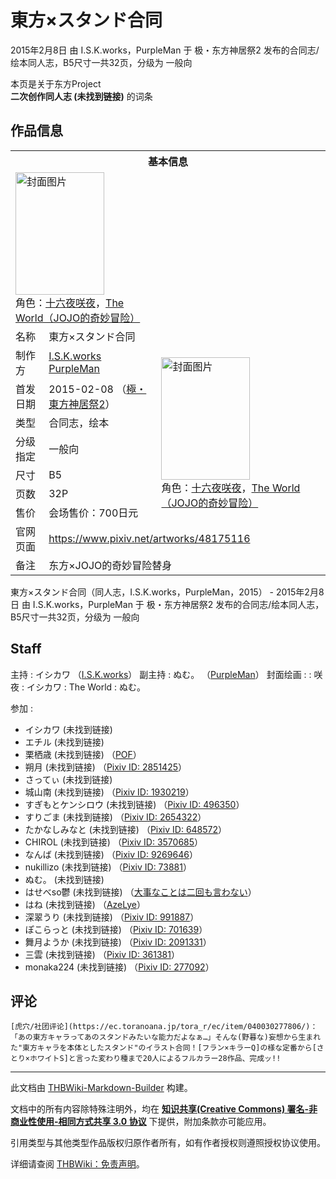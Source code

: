 # 東方×スタンド合同

<!-- source html: G:\repos\THBWiki-Markdown-Builder\THBWikiMarkdown\Temp\main\5\5b\ns0%3A%E6%9D%B1%E6%96%B9%C3%97%E3%82%B9%E3%82%BF%E3%83%B3%E3%83%89%E5%90%88%E5%90%8C.html -->

2015年2月8日 由 I.S.K.works，PurpleMan 于 极・东方神居祭2 发布的合同志/绘本同人志，B5尺寸一共32页，分级为 一般向

本页是关于东方Project  
 **二次创作同人志 (未找到链接)** 的词条

## 作品信息

<table><tbody><tr><th colspan="3">基本信息</th></tr><tr><td class="cover-artwork-mobile" colspan="2"><a href="./文件-東方×スタンド合同封面.png.md" class="image" title="封面图片"><img alt="封面图片" src="https://upload.thwiki.cc/thumb/6/6c/%E6%9D%B1%E6%96%B9%C3%97%E3%82%B9%E3%82%BF%E3%83%B3%E3%83%89%E5%90%88%E5%90%8C%E5%B0%81%E9%9D%A2.png/142px-%E6%9D%B1%E6%96%B9%C3%97%E3%82%B9%E3%82%BF%E3%83%B3%E3%83%89%E5%90%88%E5%90%8C%E5%B0%81%E9%9D%A2.png" decoding="async" loading="lazy" width="142" height="196" srcset="https://upload.thwiki.cc/thumb/6/6c/%E6%9D%B1%E6%96%B9%C3%97%E3%82%B9%E3%82%BF%E3%83%B3%E3%83%89%E5%90%88%E5%90%8C%E5%B0%81%E9%9D%A2.png/213px-%E6%9D%B1%E6%96%B9%C3%97%E3%82%B9%E3%82%BF%E3%83%B3%E3%83%89%E5%90%88%E5%90%8C%E5%B0%81%E9%9D%A2.png 1.5x, https://upload.thwiki.cc/thumb/6/6c/%E6%9D%B1%E6%96%B9%C3%97%E3%82%B9%E3%82%BF%E3%83%B3%E3%83%89%E5%90%88%E5%90%8C%E5%B0%81%E9%9D%A2.png/283px-%E6%9D%B1%E6%96%B9%C3%97%E3%82%B9%E3%82%BF%E3%83%B3%E3%83%89%E5%90%88%E5%90%8C%E5%B0%81%E9%9D%A2.png 2x" data-file-width="434" data-file-height="600"></a><div class="cover-char">角色：<a href="/%E5%8D%81%E5%85%AD%E5%A4%9C%E5%92%B2%E5%A4%9C" title="十六夜咲夜">十六夜咲夜</a>，<a href="/index.php?title=The_World%EF%BC%88JOJO%E7%9A%84%E5%A5%87%E5%A6%99%E5%86%92%E9%99%A9%EF%BC%89&amp;action=edit&amp;redlink=1" class="new" title="The World（JOJO的奇妙冒险）（页面不存在）">The World（JOJO的奇妙冒险）</a></div></td>
</tr><tr><td class="label">名称</td><td colspan="2"> 東方×スタンド合同 </td></tr><tr><td class="label">制作方</td><td><a href="./I.S.K.works.md" title="I.S.K.works">I.S.K.works</a><br><a href="./PurpleMan.md" title="PurpleMan">PurpleMan</a></td><td class="cover-artwork" rowspan="7" style="min-width:196px;"><a href="./文件-東方×スタンド合同封面.png.md" class="image" title="封面图片"><img alt="封面图片" src="https://upload.thwiki.cc/thumb/6/6c/%E6%9D%B1%E6%96%B9%C3%97%E3%82%B9%E3%82%BF%E3%83%B3%E3%83%89%E5%90%88%E5%90%8C%E5%B0%81%E9%9D%A2.png/142px-%E6%9D%B1%E6%96%B9%C3%97%E3%82%B9%E3%82%BF%E3%83%B3%E3%83%89%E5%90%88%E5%90%8C%E5%B0%81%E9%9D%A2.png" decoding="async" loading="lazy" width="142" height="196" srcset="https://upload.thwiki.cc/thumb/6/6c/%E6%9D%B1%E6%96%B9%C3%97%E3%82%B9%E3%82%BF%E3%83%B3%E3%83%89%E5%90%88%E5%90%8C%E5%B0%81%E9%9D%A2.png/213px-%E6%9D%B1%E6%96%B9%C3%97%E3%82%B9%E3%82%BF%E3%83%B3%E3%83%89%E5%90%88%E5%90%8C%E5%B0%81%E9%9D%A2.png 1.5x, https://upload.thwiki.cc/thumb/6/6c/%E6%9D%B1%E6%96%B9%C3%97%E3%82%B9%E3%82%BF%E3%83%B3%E3%83%89%E5%90%88%E5%90%8C%E5%B0%81%E9%9D%A2.png/283px-%E6%9D%B1%E6%96%B9%C3%97%E3%82%B9%E3%82%BF%E3%83%B3%E3%83%89%E5%90%88%E5%90%8C%E5%B0%81%E9%9D%A2.png 2x" data-file-width="434" data-file-height="600"></a><div class="cover-char">角色：<a href="/%E5%8D%81%E5%85%AD%E5%A4%9C%E5%92%B2%E5%A4%9C" title="十六夜咲夜">十六夜咲夜</a>，<a href="/index.php?title=The_World%EF%BC%88JOJO%E7%9A%84%E5%A5%87%E5%A6%99%E5%86%92%E9%99%A9%EF%BC%89&amp;action=edit&amp;redlink=1" class="new" title="The World（JOJO的奇妙冒险）（页面不存在）">The World（JOJO的奇妙冒险）</a></div></td>
</tr><tr><td class="label">首发日期</td><td>2015-02-08&#160;（<a href="/展会作品列表?e=%E6%9E%81%E3%83%BB%E4%B8%9C%E6%96%B9%E7%A5%9E%E5%B1%85%E7%A5%AD%232">極・東方神居祭2</a>）</td></tr><tr><td class="label">类型</td><td>合同志，绘本</td></tr><tr><td class="label">分级指定</td><td>一般向</td></tr><tr><td class="label">尺寸</td><td>B5</td></tr><tr><td class="label">页数</td><td>32P</td></tr><tr><td class="label">售价</td><td>会场售价：700日元</td></tr>
<tr><td class="label">官网页面</td><td colspan="2"><a rel="nofollow" class="external free" href="https://www.pixiv.net/artworks/48175116">https://www.pixiv.net/artworks/48175116</a></td></tr><tr><td class="label">备注</td><td colspan="2">东方×JOJO的奇妙冒险替身</td></tr></tbody></table>

東方×スタンド合同（同人志，I.S.K.works，PurpleMan，2015） - 2015年2月8日 由 I.S.K.works，PurpleMan 于 极・东方神居祭2 发布的合同志/绘本同人志，B5尺寸一共32页，分级为 一般向

## Staff
主持
: イシカワ （[I.S.K.works](./I.S.K.works.md)）
副主持
: ぬむ。 （[PurpleMan](./PurpleMan.md)）
封面绘画
: 
: 咲夜&#160;: イシカワ
: The World&#160;: ぬむ。

参加
: 

- イシカワ (未找到链接)
- エチル (未找到链接)
- 栗栖歳 (未找到链接) （[POF](./POF.md)）
- 朔月 (未找到链接) （[Pixiv ID: 2851425](https://www.pixiv.net/users/2851425)）
- さってぃ (未找到链接)
- 城山南 (未找到链接) （[Pixiv ID: 1930219](https://www.pixiv.net/users/1930219)）
- すぎもとケンシロウ (未找到链接) （[Pixiv ID: 496350](https://www.pixiv.net/users/496350)）
- すりごま (未找到链接) （[Pixiv ID: 2654322](https://www.pixiv.net/users/2654322)）
- たかなしみなと (未找到链接) （[Pixiv ID: 648572](https://www.pixiv.net/users/648572)）
- CHIROL (未找到链接) （[Pixiv ID: 3570685](https://www.pixiv.net/users/3570685)）
- なんば (未找到链接) （[Pixiv ID: 9269646](https://www.pixiv.net/users/9269646)）
- nukillizo (未找到链接) （[Pixiv ID: 73881](https://www.pixiv.net/users/73881)）
- ぬむ。 (未找到链接)
- はせべso鬱 (未找到链接) （[大事なことは二回も言わない](./大事なことは二回も言わない.md)）
- はね (未找到链接) （[AzeLye](./AzeLye.md)）
- 深翠うり (未找到链接) （[Pixiv ID: 991887](https://www.pixiv.net/users/991887)）
- ぽこらっと (未找到链接) （[Pixiv ID: 701639](https://www.pixiv.net/users/701639)）
- 舞月ようか (未找到链接) （[Pixiv ID: 2091331](https://www.pixiv.net/users/2091331)）
- 三雲 (未找到链接) （[Pixiv ID: 361381](https://www.pixiv.net/users/361381)）
- monaka224 (未找到链接) （[Pixiv ID: 277092](https://www.pixiv.net/users/277092)）


## 评论
```
[虎穴/社团评论](https://ec.toranoana.jp/tora_r/ec/item/040030277806/)：「あの東方キャラってあのスタンドみたいな能力だよなぁ…」そんな(野暮な)妄想から生まれた"東方キャラを本体としたスタンド"のイラスト合同！[フラン×キラーQ]の様な定番から[さとり×ホワイトS]と言った変わり種まで20人によるフルカラー28作品、完成ッ!!
```

  
  

  





---

此文档由 [THBWiki-Markdown-Builder](https://github.com/Delsin-Yu/THBWiki-Markdown-Builder) 构建。

文档中的所有内容除特殊注明外，均在 [**知识共享(Creative Commons) 署名-非商业性使用-相同方式共享 3.0 协议**](https://creativecommons.org/licenses/by-sa/3.0/deed.zh-hans) 下提供，附加条款亦可能应用。

引用类型与其他类型作品版权归原作者所有，如有作者授权则遵照授权协议使用。

详细请查阅 [THBWiki：免责声明](https://thbwiki.cc/THBWiki:%E5%85%8D%E8%B4%A3%E5%A3%B0%E6%98%8E)。

